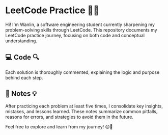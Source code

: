 # LeetCode Practice 📘✨

Hi! I'm Wanlin, a software engineering student currently sharpening my problem-solving skills through LeetCode. This repository documents my LeetCode practice journey, focusing on both code and conceptual understanding.

## 💻 Code 🔍
Each solution is thoroughly commented, explaining the logic and purpose behind each step.

## 📝 Notes 💡
After practicing each problem at least five times, I consolidate key insights, mistakes, and lessons learned. These notes summarize common pitfalls, reasons for errors, and strategies to avoid them in the future.

Feel free to explore and learn from my journey! 😊🚀
